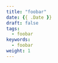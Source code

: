 ```yaml
---
title: "foobar"
date: {{ .Date }}
draft: false
tags: 
  - foobar
keywords:
  - foobar
weight: 1
---
```



